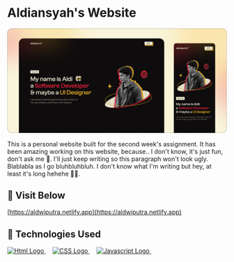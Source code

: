 # Aldiansyah's Website

![banner](./assets/banner-readme.png)

This is a personal website built for the second week's assignment. It has been amazing working on this website, because.. I don't know, it's just fun, don't ask me 🥺. I'll just keep writing so this paragraph won't look ugly. Blablabla as I go bluhbluhbluh. I don't know what I'm writing but hey, at least it's long hehehe ✌🏼.

## :rocket: Visit Below

[https://aldwiputra.netlify.app](https://aldwiputra.netlify.app)

## :wrench: Technologies Used

<a href="https://w3.org">
  <img height="50" title="html" alt="Html Logo" src="https://raw.githubusercontent.com/revou-fsse-1/w1-my-personal-website-aldwiputra/main/assets/html.svg">
</a> &#xa0; &#xa0;
<a href="https://w3.org">
  <img height="50" title="css" alt="CSS Logo" src="https://raw.githubusercontent.com/revou-fsse-1/w1-my-personal-website-aldwiputra/main/assets/ccs.svg">
</a> &#xa0; &#xa0;
<a href="https://w3.org">
  <img height="50" title="javascript" alt="Javascript Logo" src="https://raw.githubusercontent.com/revou-fsse-1/w1-my-personal-website-aldwiputra/main/assets/javascript">
</a> &#xa0; &#xa0;
